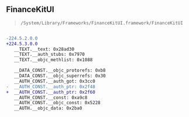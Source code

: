 ## FinanceKitUI

> `/System/Library/Frameworks/FinanceKitUI.framework/FinanceKitUI`

```diff

-224.5.2.0.0
+224.5.3.0.0
   __TEXT.__text: 0x28ad30
   __TEXT.__auth_stubs: 0x7970
   __TEXT.__objc_methlist: 0x1088

   __DATA_CONST.__objc_protorefs: 0xb8
   __DATA_CONST.__objc_superrefs: 0x30
   __AUTH_CONST.__auth_got: 0x3cc0
-  __AUTH_CONST.__auth_ptr: 0x2f48
+  __AUTH_CONST.__auth_ptr: 0x2f60
   __AUTH_CONST.__const: 0xa9c8
   __AUTH_CONST.__objc_const: 0x5228
   __AUTH.__objc_data: 0x2ba0

```
